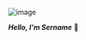 

![image]([https://cdn.discordapp.com/attachments/480193673795993601/1007457269421707275/Crack_Inc..png](https://github.com/NotSername/textrep/raw/master/gfgfhfjgh5t5gy566.png))

***Hello, I'm Sername*** 👋

<!--
**NotSername/NotSername** is a ✨ _special_ ✨ repository because its `README.md` (this file) appears on your GitHub profile.

Here are some ideas to get you started:

- 🔭 I’m currently working on ...
- 🌱 I’m currently learning ...
- 👯 I’m looking to collaborate on ...
- 🤔 I’m looking for help with ...
- 💬 Ask me about ...
- 📫 How to reach me: ...
- 😄 Pronouns: ...
- ⚡ Fun fact: ...
-->
